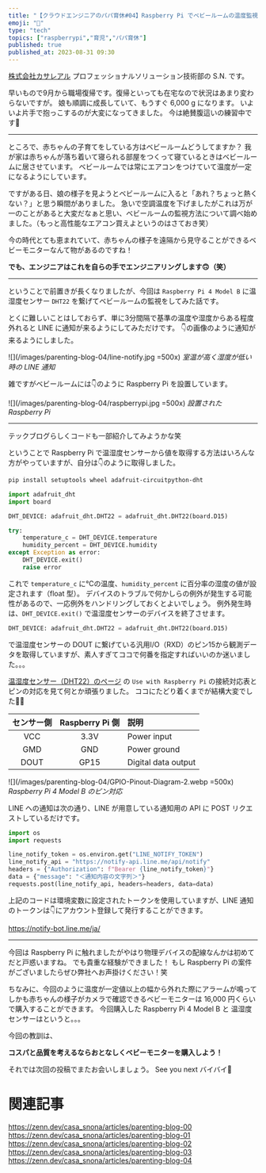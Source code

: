 ```yaml
---
title: "【クラウドエンジニアのパパ育休#04】Raspberry Pi でベビールームの温度監視をやってみた"
emoji: "🍼"
type: "tech"
topics: ["raspberrypi","育児","パパ育休"]
published: true
published_at: 2023-08-31 09:30
---
```


[株式会社カサレアル](https://www.casareal.co.jp/) プロフェッショナルソリューション技術部の S.N. です。

早いもので9月から職場復帰です。復帰といっても在宅なので状況はあまり変わらないですが。
娘も順調に成長していて、もうすぐ 6,000 g になります。
いよいよ片手で抱っこするのが大変になってきました。
今は絶賛腹這いの練習中です💪

---

ところで、赤ちゃんの子育てをしている方はベビールームどうしてますか？
我が家は赤ちゃんが落ち着いて寝られる部屋をつくって寝ているときはベビールームに居させています。
ベビールームでは常にエアコンをつけていて温度が一定になるようにしています。

ですがある日、娘の様子を見ようとベビールームに入ると「あれ？ちょっと熱くない？」と思う瞬間がありました。
急いで空調温度を下げましたがこれは万が一のことがあると大変だなぁと思い、ベビールームの監視方法について調べ始めました。（もっと高性能なエアコン買えよというのはさておき笑）

今の時代とても恵まれていて、赤ちゃんの様子を遠隔から見守ることができるベビーモニターなんて物があるのですね！

**でも、エンジニアはこれを自らの手でエンジニアリングします🙃（笑）**

---

ということで前置きが長くなりましたが、今回は `Raspberry Pi 4 Model B` に温湿度センサー `DHT22` を繋げてベビールームの監視をしてみた話です。

とくに難しいことはしておらず、単に3分間隔で基準の温度や湿度からある程度外れると LINE に通知が来るようにしてみただけです。
👇の画像のように通知が来るようにしました。

![](/images/parenting-blog-04/line-notify.jpg =500x)
*室温が高く湿度が低い時の LINE 通知*

雑ですがベビールームには👇のように Raspberry Pi を設置しています。

![](/images/parenting-blog-04/raspberrypi.jpg =500x)
*設置された Raspberry Pi*

---

テックブログらしくコードも一部紹介してみようかな笑

ということで Raspberry Pi で温湿度センサーから値を取得する方法はいろんな方がやっていますが、自分は👇のように取得しました。

```bash
pip install setuptools wheel adafruit-circuitpython-dht
```

```python:main.py
import adafruit_dht
import board

DHT_DEVICE: adafruit_dht.DHT22 = adafruit_dht.DHT22(board.D15)

try:
    temperature_c = DHT_DEVICE.temperature
    humidity_percent = DHT_DEVICE.humidity
except Exception as error:
    DHT_DEVICE.exit()
    raise error
```

これで `temperature_c` に℃の温度、`humidity_percent` に百分率の湿度の値が設定されます（float 型）。
デバイスのトラブルで何かしらの例外が発生する可能性があるので、一応例外をハンドリングしておくとよいでしょう。
例外発生時は、`DHT_DEVICE.exit()` で温湿度センサーのデバイスを終了させます。

```python
DHT_DEVICE: adafruit_dht.DHT22 = adafruit_dht.DHT22(board.D15)
```

で温湿度センサーの DOUT に繋げている汎用I/O（RXD）のピン15から観測データを取得していますが、素人すぎてココで何番を指定すればいいのか迷いました。。。

[温湿度センサー（DHT22）のページ](https://www.waveshare.com/wiki/DHT22_Temperature-Humidity_Sensor) の `Use with Raspberry Pi` の接続対応表とピンの対応を見て何とか頑張りました。
ココにたどり着くまでが結構大変でした😵‍💫

| センサー側 | Raspberry Pi 側 | 説明                |
| :--------: | :-------------: | :------------------ |
|    VCC     |      3.3V       | Power input         |
|    GMD     |       GND       | Power ground        |
|    DOUT    |      GP15       | Digital data output |


![](/images/parenting-blog-04/GPIO-Pinout-Diagram-2.webp =500x)
*Raspberry Pi 4 Model B のピン対応*

LINE への通知は次の通り、LINE が用意している通知用の API に POST リクエストしているだけです。

```python
import os
import requests

line_notify_token = os.environ.get("LINE_NOTIFY_TOKEN")
line_notify_api = "https://notify-api.line.me/api/notify"
headers = {"Authorization": f"Bearer {line_notify_token}"}
data = {"message": "＜通知内容の文字列＞"}
requests.post(line_notify_api, headers=headers, data=data)
```

上記のコードは環境変数に設定されたトークンを使用していますが、LINE 通知のトークンは👇にアカウント登録して発行することができます。

https://notify-bot.line.me/ja/

---

今回は Raspberry Pi に触れましたがやはり物理デバイスの配線なんかは初めてだと戸惑いますね。
でも貴重な経験ができました！
もし Raspberry Pi の案件がございましたらぜひ弊社へお声掛けください！笑

ちなみに、今回のように温度が一定値以上の幅から外れた際にアラームが鳴ってしかも赤ちゃんの様子がカメラで確認できるベビーモニターは 16,000 円くらいで購入することができます。
今回購入した Raspberry Pi 4 Model B と 温湿度センサーはというと。。。

今回の教訓は、

**コスパと品質を考えるならおとなしくベビーモニターを購入しよう！**

それでは次回の投稿でまたお会いしましょう。
See you next バイバイ👋

# 関連記事

https://zenn.dev/casa_snona/articles/parenting-blog-00
https://zenn.dev/casa_snona/articles/parenting-blog-01
https://zenn.dev/casa_snona/articles/parenting-blog-02
https://zenn.dev/casa_snona/articles/parenting-blog-03
https://zenn.dev/casa_snona/articles/parenting-blog-04
